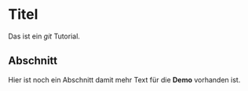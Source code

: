 # Titel

Das ist ein *git* Tutorial.

## Abschnitt

Hier ist noch ein Abschnitt damit mehr Text für die **Demo** vorhanden ist.
